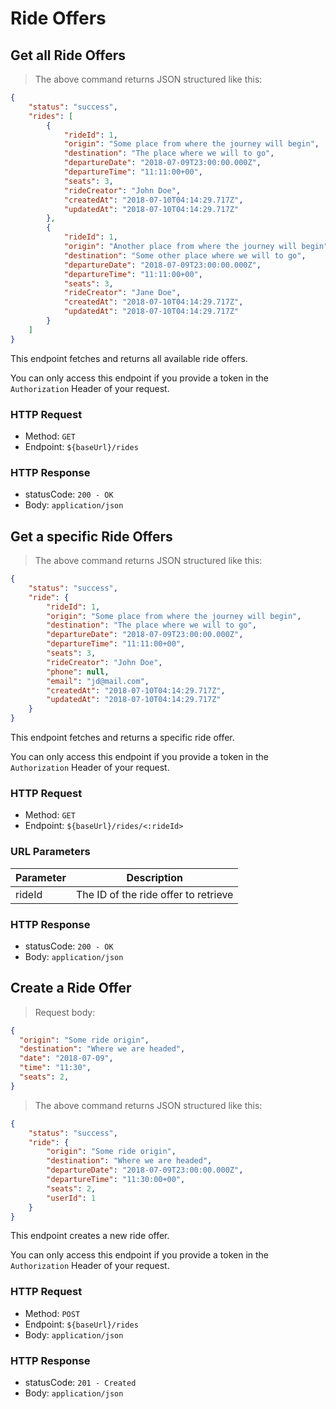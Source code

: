 # Ride Offers

## Get all Ride Offers


> The above command returns JSON structured like this:

```json
{
	"status": "success",
	"rides": [
		{
			"rideId": 1,
			"origin": "Some place from where the journey will begin",
			"destination": "The place where we will to go",
			"departureDate": "2018-07-09T23:00:00.000Z",
			"departureTime": "11:11:00+00",
			"seats": 3,
			"rideCreator": "John Doe",
			"createdAt": "2018-07-10T04:14:29.717Z",
			"updatedAt": "2018-07-10T04:14:29.717Z"
		},
		{
			"rideId": 1,
			"origin": "Another place from where the journey will begin",
			"destination": "Some other place where we will to go",
			"departureDate": "2018-07-09T23:00:00.000Z",
			"departureTime": "11:11:00+00",
			"seats": 3,
			"rideCreator": "Jane Doe",
			"createdAt": "2018-07-10T04:14:29.717Z",
			"updatedAt": "2018-07-10T04:14:29.717Z"
		}
	]
}
```

This endpoint fetches and returns all available ride offers.

<aside class="warning">You can only access this endpoint if you provide a token in the <code>Authorization</code> Header of your request.</aside>

### HTTP Request

* Method: `GET`
* Endpoint: `${baseUrl}/rides`

### HTTP Response

* statusCode: `200 - OK`
* Body: `application/json`

## Get a specific Ride Offers


> The above command returns JSON structured like this:

```json
{
	"status": "success",
	"ride": {
		"rideId": 1,
		"origin": "Some place from where the journey will begin",
		"destination": "The place where we will to go",
		"departureDate": "2018-07-09T23:00:00.000Z",
		"departureTime": "11:11:00+00",
		"seats": 3,
		"rideCreator": "John Doe",
		"phone": null,
		"email": "jd@mail.com",
		"createdAt": "2018-07-10T04:14:29.717Z",
		"updatedAt": "2018-07-10T04:14:29.717Z"
	}
}
```

This endpoint fetches and returns a specific ride offer.

<aside class="warning">You can only access this endpoint if you provide a token in the <code>Authorization</code> Header of your request.</aside>

### HTTP Request

* Method: `GET`
* Endpoint: `${baseUrl}/rides/<:rideId>`

### URL Parameters

Parameter | Description
--------- | -----------
rideId    | The ID of the ride offer to retrieve

### HTTP Response

* statusCode: `200 - OK`
* Body: `application/json`

## Create a Ride Offer

> Request body:

```json
{
  "origin": "Some ride origin",
  "destination": "Where we are headed",
  "date": "2018-07-09",
  "time": "11:30",
  "seats": 2,
}
```

> The above command returns JSON structured like this:

```json
{
	"status": "success",
	"ride": {
		"origin": "Some ride origin",
		"destination": "Where we are headed",
		"departureDate": "2018-07-09T23:00:00.000Z",
		"departureTime": "11:30:00+00",
		"seats": 2,
		"userId": 1
	}
}
```

This endpoint creates a new ride offer.

<aside class="warning">You can only access this endpoint if you provide a token in the <code>Authorization</code> Header of your request.</aside>

### HTTP Request

* Method: `POST`
* Endpoint: `${baseUrl}/rides`
* Body: `application/json`

### HTTP Response

* statusCode: `201 - Created`
* Body: `application/json`
